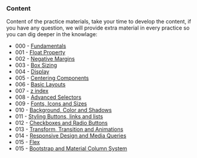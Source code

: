 ### Content

Content of the practice materials, take your time to develop the content, if you have any question, we will provide extra material in every practice so you can dig deeper in the knowlage:

* 000 - [Fundamentals][0]
* 001 - [Float Property][1]
* 002 - [Negative Margins][2]
* 003 - [Box Sizing][3]
* 004 - [Display][4]
* 005 - [Centering Components][5]
* 006 - [Basic Layouts][6]
* 007 - [z index][7]
* 008 - [Advanced Selectors][8]
* 009 - [Fonts, Icons and Sizes][9]
* 010 - [Background, Color and Shadows][10]
* 011 - [Styling Buttons, links and lists][11]
* 012 - [Checkboxes and Radio Buttons][12]
* 013 - [Transform, Transition and Animations][13]
* 014 - [Responsive Design and Media Queries][14]
* 015 - [Flex][15]
* 015 - [Bootstrap and Material Column System][16]

[0]: https://github.com/talosdigital/u-css/tree/master/src/000-fundamentals
[1]: https://github.com/talosdigital/u-css/tree/master/src/001-float-property
[2]: https://github.com/talosdigital/u-css/tree/master/src/002-negative-margins
[3]: https://github.com/talosdigital/u-css/tree/master/src/003-box-sizing
[4]: https://github.com/talosdigital/u-css/tree/master/src/004-display
[5]: https://github.com/talosdigital/u-css/tree/master/src/005-centering
[6]: https://github.com/talosdigital/u-css/tree/master/src/006-basic-layout
[7]: https://github.com/talosdigital/u-css/tree/master/src/007-z-index
[8]: https://github.com/talosdigital/u-css/tree/master/src/008-advanced-selectors
[9]: https://github.com/talosdigital/u-css/tree/master/src/009-fonts-icons
[10]: https://github.com/talosdigital/u-css/tree/master/src/010-background
[11]: https://github.com/talosdigital/u-css/tree/master/src/011-styling
[12]: https://github.com/talosdigital/u-css/tree/master/src/012-checkbox
[13]: https://github.com/talosdigital/u-css/tree/master/src/013-animations
[14]: https://github.com/talosdigital/u-css/tree/master/src/014-responsive-desing
[15]: https://github.com/talosdigital/u-css/tree/master/src/015-flex
[16]: https://github.com/talosdigital/u-css/tree/master/src/016-bootstrap
